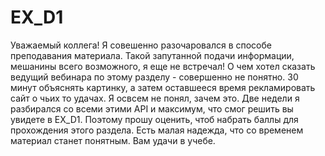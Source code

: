 # EX_D1
Уважаемый коллега!
Я совешенно разочаровался в способе преподавания материала. Такой запутанной подачи информации, мешанины всего возможного, я еще не встречал!
О чем хотел сказать ведущий вебинара по этому разделу - совершенно не понятно. 30 минут объяснять картинку, а затем оставшееся время 
рекламировать сайт о чьих то удачах. Я освсем не понял, зачем это.  Две недели я разбирался со всеми этими API и максимум, что смог решить
вы увидете в EX_D1. Поэтому прошу оценить, чтоб набрать баллы для прохождения этого раздела. Есть малая надежда, что со временем материал станет
понятным. 
Вам удачи в учебе.
